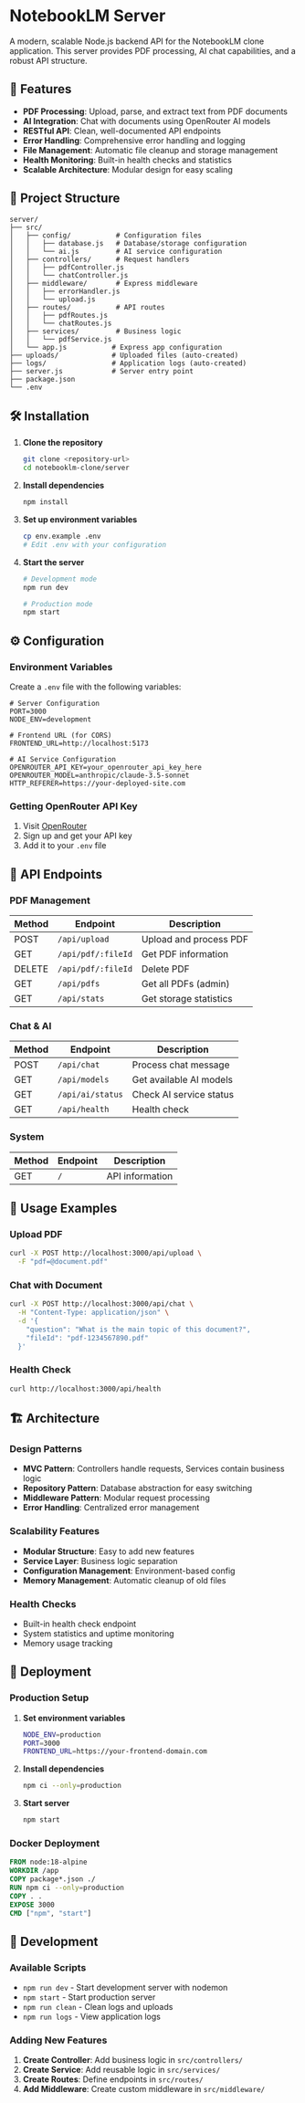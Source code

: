 # NotebookLM Server

A modern, scalable Node.js backend API for the NotebookLM clone application. This server provides PDF processing, AI chat capabilities, and a robust API structure.

## 🚀 Features

- **PDF Processing**: Upload, parse, and extract text from PDF documents
- **AI Integration**: Chat with documents using OpenRouter AI models
- **RESTful API**: Clean, well-documented API endpoints
- **Error Handling**: Comprehensive error handling and logging
- **File Management**: Automatic file cleanup and storage management
- **Health Monitoring**: Built-in health checks and statistics
- **Scalable Architecture**: Modular design for easy scaling

## 📁 Project Structure

```
server/
├── src/
│   ├── config/           # Configuration files
│   │   ├── database.js   # Database/storage configuration
│   │   └── ai.js         # AI service configuration
│   ├── controllers/      # Request handlers
│   │   ├── pdfController.js
│   │   └── chatController.js
│   ├── middleware/       # Express middleware
│   │   ├── errorHandler.js
│   │   └── upload.js
│   ├── routes/           # API routes
│   │   ├── pdfRoutes.js
│   │   └── chatRoutes.js
│   ├── services/         # Business logic
│   │   └── pdfService.js
│   └── app.js           # Express app configuration
├── uploads/             # Uploaded files (auto-created)
├── logs/                # Application logs (auto-created)
├── server.js            # Server entry point
├── package.json
└── .env
```

## 🛠 Installation

1. **Clone the repository**

   ```bash
   git clone <repository-url>
   cd notebooklm-clone/server
   ```

2. **Install dependencies**

   ```bash
   npm install
   ```

3. **Set up environment variables**

   ```bash
   cp env.example .env
   # Edit .env with your configuration
   ```

4. **Start the server**

   ```bash
   # Development mode
   npm run dev

   # Production mode
   npm start
   ```

## ⚙️ Configuration

### Environment Variables

Create a `.env` file with the following variables:

```env
# Server Configuration
PORT=3000
NODE_ENV=development

# Frontend URL (for CORS)
FRONTEND_URL=http://localhost:5173

# AI Service Configuration
OPENROUTER_API_KEY=your_openrouter_api_key_here
OPENROUTER_MODEL=anthropic/claude-3.5-sonnet
HTTP_REFERER=https://your-deployed-site.com
```

### Getting OpenRouter API Key

1. Visit [OpenRouter](https://openrouter.ai/)
2. Sign up and get your API key
3. Add it to your `.env` file

## 📡 API Endpoints

### PDF Management

| Method | Endpoint           | Description            |
| ------ | ------------------ | ---------------------- |
| POST   | `/api/upload`      | Upload and process PDF |
| GET    | `/api/pdf/:fileId` | Get PDF information    |
| DELETE | `/api/pdf/:fileId` | Delete PDF             |
| GET    | `/api/pdfs`        | Get all PDFs (admin)   |
| GET    | `/api/stats`       | Get storage statistics |

### Chat & AI

| Method | Endpoint         | Description             |
| ------ | ---------------- | ----------------------- |
| POST   | `/api/chat`      | Process chat message    |
| GET    | `/api/models`    | Get available AI models |
| GET    | `/api/ai/status` | Check AI service status |
| GET    | `/api/health`    | Health check            |

### System

| Method | Endpoint | Description     |
| ------ | -------- | --------------- |
| GET    | `/`      | API information |

## 🔧 Usage Examples

### Upload PDF

```bash
curl -X POST http://localhost:3000/api/upload \
  -F "pdf=@document.pdf"
```

### Chat with Document

```bash
curl -X POST http://localhost:3000/api/chat \
  -H "Content-Type: application/json" \
  -d '{
    "question": "What is the main topic of this document?",
    "fileId": "pdf-1234567890.pdf"
  }'
```

### Health Check

```bash
curl http://localhost:3000/api/health
```

## 🏗 Architecture

### Design Patterns

- **MVC Pattern**: Controllers handle requests, Services contain business logic
- **Repository Pattern**: Database abstraction for easy switching
- **Middleware Pattern**: Modular request processing
- **Error Handling**: Centralized error management

### Scalability Features

- **Modular Structure**: Easy to add new features
- **Service Layer**: Business logic separation
- **Configuration Management**: Environment-based config
- **Memory Management**: Automatic cleanup of old files


### Health Checks

- Built-in health check endpoint
- System statistics and uptime monitoring
- Memory usage tracking

## 🚀 Deployment

### Production Setup

1. **Set environment variables**

   ```bash
   NODE_ENV=production
   PORT=3000
   FRONTEND_URL=https://your-frontend-domain.com
   ```

2. **Install dependencies**

   ```bash
   npm ci --only=production
   ```

3. **Start server**
   ```bash
   npm start
   ```

### Docker Deployment

```dockerfile
FROM node:18-alpine
WORKDIR /app
COPY package*.json ./
RUN npm ci --only=production
COPY . .
EXPOSE 3000
CMD ["npm", "start"]
```

## 🔧 Development

### Available Scripts

- `npm run dev` - Start development server with nodemon
- `npm start` - Start production server
- `npm run clean` - Clean logs and uploads
- `npm run logs` - View application logs

### Adding New Features

1. **Create Controller**: Add business logic in `src/controllers/`
2. **Create Service**: Add reusable logic in `src/services/`
3. **Create Routes**: Define endpoints in `src/routes/`
4. **Add Middleware**: Create custom middleware in `src/middleware/`


